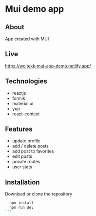# Mui demo app

## About

App created with MUI

## Live

https://wojtekk-mui-app-demo.netlify.app/

## Technologies

- reactjs
- formik
- material ui
- yup
- react-context

## Features

- update profile
- add / delete posts
- add post to favorites
- edit posts
- private routes
- user stats

## Installation

Download or clone the repository

````bash
  npm install
  npm run dev
```
````
